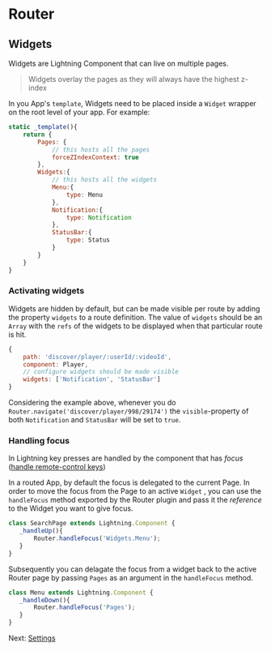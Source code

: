# Router

## Widgets

Widgets are Lightning Component that can live on multiple pages.

>  Widgets overlay the pages as they will always have the highest z-index

In you App's `template`, Widgets need to be placed inside a `Widget` wrapper on the root level of your app. For example:

```js
static _template(){
    return {
        Pages: {
            // this hosts all the pages
            forceZIndexContext: true
        },
        Widgets:{
            // this hosts all the widgets
            Menu:{
                type: Menu
            },
            Notification:{
                type: Notification
            },
            StatusBar:{
                type: Status
            }
        }
    }
}
```

### Activating widgets

Widgets are hidden by default, but can be made visible per route by adding the property `widgets` to a route definition.
The value of `widgets` should be an `Array` with the `refs` of the widgets to be displayed when that particular route is hit.

```js
{
    path: 'discover/player/:userId/:videoId',
    component: Player,
    // configure widgets should be made visible
    widgets: ['Notification', 'StatusBar']
}
```

Considering the example above, whenever you do `Router.navigate('discover/player/998/29174')` the `visible`-property of both `Notification` and `StatusBar` will be set to `true`.


### Handling focus

In Lightning key presses are handled by the component that has _focus_ ([handle remote-control keys](https://rdkcentral.github.io/Lightning/docs/focus/keyhandler))

In a routed App, by default the focus is delegated to the current Page. In order to move the focus from the Page to an
active `Widget` , you can use the `handleFocus` method exported by the Router plugin and pass it the _reference_ to the
Widget you want to give focus.

```js
class SearchPage extends Lightning.Component {
   _handleUp(){
       Router.handleFocus('Widgets.Menu');
   }
}
```

Subsequently you can delagate the focus from a widget back to the active Router page by passing `Pages` as an argument
in the `handleFocus` method.

```js
class Menu extends Lightning.Component {
   _handleDown(){
       Router.handleFocus('Pages');
   }
}
```

Next:
[Settings](settings.md)
